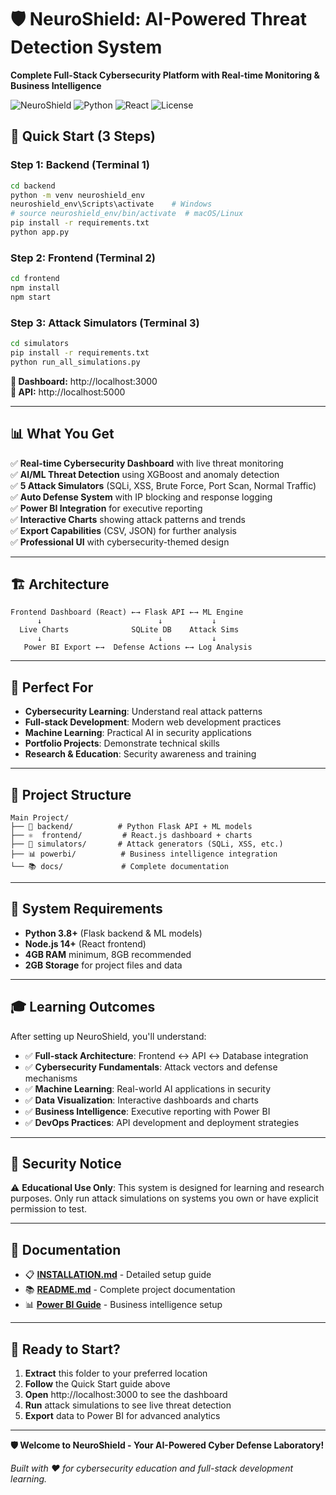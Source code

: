 # 🛡️ NeuroShield: AI-Powered Threat Detection System

**Complete Full-Stack Cybersecurity Platform with Real-time Monitoring & Business Intelligence**

![NeuroShield](https://img.shields.io/badge/NeuroShield-v1.0-blue?style=for-the-badge) ![Python](https://img.shields.io/badge/Python-3.8+-green?style=for-the-badge) ![React](https://img.shields.io/badge/React-18+-blue?style=for-the-badge) ![License](https://img.shields.io/badge/License-Educational-orange?style=for-the-badge)

## 🚀 Quick Start (3 Steps)

### Step 1: Backend (Terminal 1)
```bash
cd backend
python -m venv neuroshield_env
neuroshield_env\Scripts\activate    # Windows
# source neuroshield_env/bin/activate  # macOS/Linux
pip install -r requirements.txt
python app.py
```

### Step 2: Frontend (Terminal 2)  
```bash
cd frontend
npm install
npm start
```

### Step 3: Attack Simulators (Terminal 3)
```bash  
cd simulators
pip install -r requirements.txt
python run_all_simulations.py
```

**🎯 Dashboard:** http://localhost:3000  
**🔗 API:** http://localhost:5000

---

## 📊 What You Get

✅ **Real-time Cybersecurity Dashboard** with live threat monitoring  
✅ **AI/ML Threat Detection** using XGBoost and anomaly detection  
✅ **5 Attack Simulators** (SQLi, XSS, Brute Force, Port Scan, Normal Traffic)  
✅ **Auto Defense System** with IP blocking and response logging  
✅ **Power BI Integration** for executive reporting  
✅ **Interactive Charts** showing attack patterns and trends  
✅ **Export Capabilities** (CSV, JSON) for further analysis  
✅ **Professional UI** with cybersecurity-themed design  

---

## 🏗️ Architecture

```
Frontend Dashboard (React) ←→ Flask API ←→ ML Engine
      ↓                          ↓           ↓
  Live Charts              SQLite DB    Attack Sims
      ↓                          ↓           ↓  
   Power BI Export ←→  Defense Actions ←→ Log Analysis
```

---

## 🎯 Perfect For

- **Cybersecurity Learning**: Understand real attack patterns
- **Full-stack Development**: Modern web development practices  
- **Machine Learning**: Practical AI in security applications
- **Portfolio Projects**: Demonstrate technical skills
- **Research & Education**: Security awareness and training

---

## 📁 Project Structure

```
Main Project/
├── 🐍 backend/          # Python Flask API + ML models
├── ⚛️  frontend/         # React.js dashboard + charts  
├── 🎯 simulators/       # Attack generators (SQLi, XSS, etc.)
├── 📊 powerbi/          # Business intelligence integration
└── 📚 docs/             # Complete documentation
```

---

## 🔧 System Requirements

- **Python 3.8+** (Flask backend & ML models)
- **Node.js 14+** (React frontend) 
- **4GB RAM** minimum, 8GB recommended
- **2GB Storage** for project files and data

---

## 🎓 Learning Outcomes

After setting up NeuroShield, you'll understand:

- ✅ **Full-stack Architecture**: Frontend ↔ API ↔ Database integration
- ✅ **Cybersecurity Fundamentals**: Attack vectors and defense mechanisms  
- ✅ **Machine Learning**: Real-world AI applications in security
- ✅ **Data Visualization**: Interactive dashboards and charts
- ✅ **Business Intelligence**: Executive reporting with Power BI
- ✅ **DevOps Practices**: API development and deployment strategies

---

## 🚨 Security Notice

⚠️ **Educational Use Only**: This system is designed for learning and research purposes. Only run attack simulations on systems you own or have explicit permission to test.

---

## 📖 Documentation

- 📋 **[INSTALLATION.md](docs/INSTALLATION.md)** - Detailed setup guide
- 📚 **[README.md](docs/README.md)** - Complete project documentation  
- 📊 **[Power BI Guide](powerbi/README.txt)** - Business intelligence setup

---

## 🎉 Ready to Start?

1. **Extract** this folder to your preferred location
2. **Follow** the Quick Start guide above
3. **Open** http://localhost:3000 to see the dashboard
4. **Run** attack simulations to see live threat detection
5. **Export** data to Power BI for advanced analytics

---

**🛡️ Welcome to NeuroShield - Your AI-Powered Cyber Defense Laboratory!**

*Built with ❤️ for cybersecurity education and full-stack development learning.*
